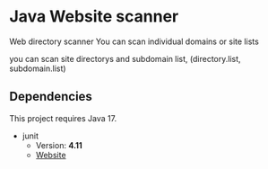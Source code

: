 # Java Website scanner
Web directory scanner
You can scan individual domains or site lists

you can scan site directorys and subdomain list, (directory.list, subdomain.list)

## Dependencies
This project requires Java 17.
* junit 
   * Version: **4.11**
   * [Website](https://junit.org/junit5/) 
